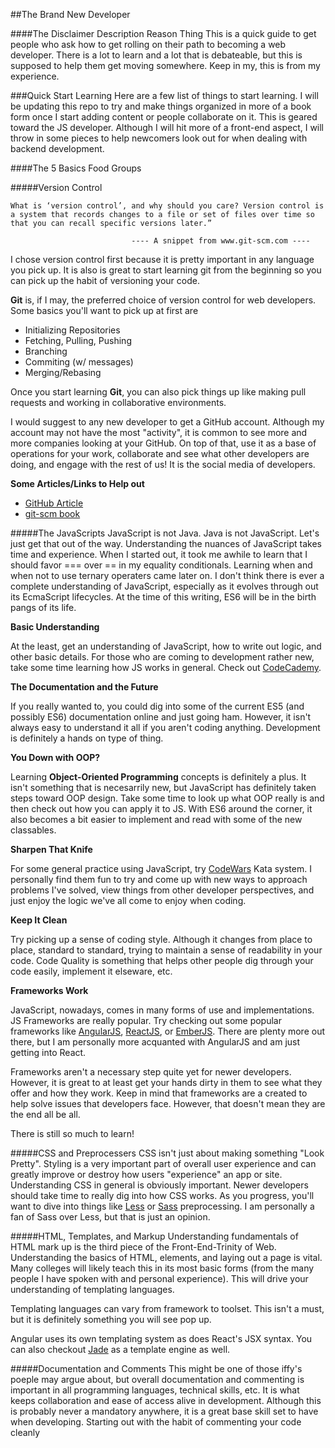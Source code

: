 ##The Brand New Developer

####The Disclaimer Description Reason Thing
This is a quick guide to get people who ask how to get rolling on their path to becoming a web developer. There is a lot to learn and a lot that is debateable, but this is supposed to help them get moving somewhere. Keep in my, this is from my experience. 


###Quick Start Learning
Here are a few list of things to start learning. I will be updating this repo to try and make things organized in more of a book form once I start adding content or people collaborate on it. This is geared toward the JS developer. Although I will hit more of a front-end aspect, I will throw in some pieces to help newcomers look out for when dealing with backend development.

####The 5 Basics Food Groups

#####Version Control

```
What is ‘version control’, and why should you care? Version control is a system that records changes to a file or set of files over time so that you can recall specific versions later.”

			               ---- A snippet from www.git-scm.com ----
```

I chose version control first because it is pretty important in any language you pick up. It is also is great to  start learning git from the beginning so you can pick up the habit of versioning your code.

**Git** is, if I may, the preferred choice of version control for web developers. 
Some basics you'll want to pick up at first are

- Initializing Repositories
- Fetching, Pulling, Pushing
- Branching
- Commiting (w/ messages)
- Merging/Rebasing

Once you start learning **Git**, you can also pick things up like making pull requests and working in collaborative environments.

I would suggest to any new developer to get a GitHub account. Although my account may not have the most "activity", it is common to see more and more companies looking at your GitHub. On top of that, use it as a base of operations for your work, collaborate and see what other developers are doing, and engage with the rest of us! It is the social media of developers.

**Some Articles/Links to Help out**

- [GitHub Article](https://help.github.com/articles/good-resources-for-learning-git-and-github/)
- [git-scm book](https://git-scm.com/book/en/v2)

#####The JavaScripts
JavaScript is not Java. Java is not JavaScript. Let's just get that out of the way.
Understanding the nuances of JavaScript takes time and experience. When I started out, it took me awhile to learn that I should favor === over == in my equality conditionals. Learning when and when not to use ternary operaters came later on. I don't think there is ever a complete understanding of JavaScript, especially as it evolves through out its EcmaScript lifecycles. At the time of this writing, ES6 will be in the birth pangs of its life. 

**Basic Understanding**

At the least, get an understanding of JavaScript, how to write out logic, and other basic details. For those who are coming to development rather new, take some time learning how JS works in general. Check out [CodeCademy](http://www.codecademy.com/).

**The Documentation and the Future**

If you really wanted to, you could dig into some of the current ES5 (and possibly ES6) documentation online and just going ham. However, it isn't always easy to understand it all if you aren't coding anything. Development is definitely a hands on type of thing.

**You Down with OOP?**

Learning **Object-Oriented Programming** concepts is definitely a plus. It isn't something that is necesarrily new, but JavaScript has definitely taken steps toward OOP design. Take some time to look up what OOP really is and then check out how you can apply it to JS. With ES6 around the corner, it also becomes a bit easier to implement and read with some of the new classables.

**Sharpen That Knife**

For some general practice using JavaScript, try [CodeWars](www.codewars.com) Kata system. I personally find them fun to try and come up with new ways to approach problems I've solved, view things from other developer perspectives, and just enjoy the logic we've all come to enjoy when coding.

**Keep It Clean**

Try picking up a sense of coding style. Although it changes from place to place, standard to standard, trying to maintain a sense of readability in your code. Code Quality is something that helps other people dig through your code easily, implement it elseware, etc. 

**Frameworks Work**

JavaScript, nowadays, comes in many forms of use and implementations. JS Frameworks are really popular. Try checking out some popular frameworks like [AngularJS](https://angularjs.org/), [ReactJS](https://facebook.github.io/react/), or [EmberJS](http://emberjs.com/). There are plenty more out there, but I am personally more acquanted with AngularJS and am just getting into React.

Frameworks aren't a necessary step quite yet for newer developers. However, it is great to at least get your hands dirty in them to see what they offer and how they work. Keep in mind that frameworks are a created to help solve issues that developers face. However, that doesn't mean they are the end all be all. 

There is still so much to learn!

#####CSS and Preprocessers
CSS isn't just about making something "Look Pretty". Styling is a very important part of overall user experience and can greatly improve or destroy how users "experience" an app or site. Understanding CSS in general is obviously important. Newer developers should take time to really dig into how CSS works. As you progress, you'll want to dive into things like [Less](http://lesscss.org/) or [Sass](http://sass-lang.com/) preprocessing. I am personally a fan of Sass over Less, but that is just an opinion.

#####HTML, Templates, and Markup
Understanding fundamentals of HTML mark up is the third piece of the Front-End-Trinity of Web. Understanding the basics of HTML, elements, and laying out a page is vital. Many colleges will likely teach this in its most basic forms (from the many people I have spoken with and personal experience). This will drive your understanding of templating languages.

Templating languages can vary from framework to toolset. This isn't a must, but it is definitely something you will see pop up.

Angular uses its own templating system as does React's JSX syntax. You can also checkout [Jade](http://jade-lang.com/) as a template engine as well.

#####Documentation and Comments
This might be one of those iffy's poeple may argue about, but overall documentation and commenting is important in all programming languages, technical skills, etc. It is what keeps collaboration and ease of access alive in development. Although this is probably never a mandatory anywhere, it is a great base skill set to have when developing. Starting out with the habit of commenting your code cleanly
